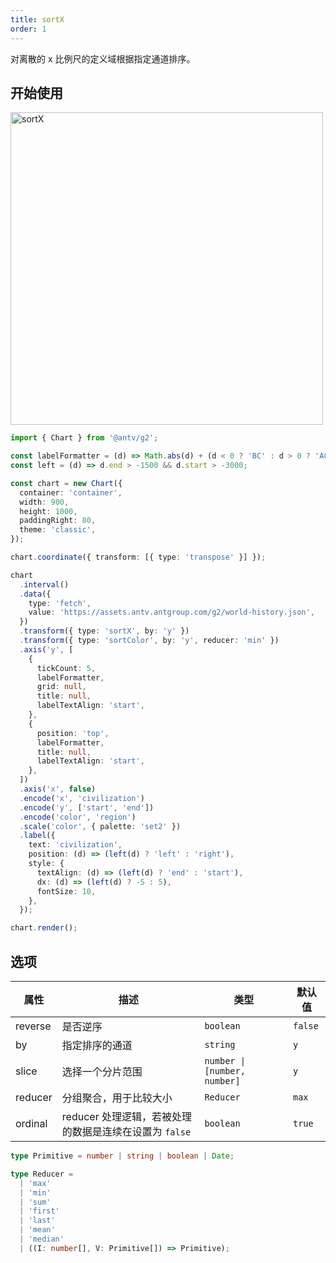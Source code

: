```yaml
---
title: sortX
order: 1
---
```


对离散的 x 比例尺的定义域根据指定通道排序。

## 开始使用

<img alt="sortX" src="https://mdn.alipayobjects.com/huamei_qa8qxu/afts/img/A*TehBRbDnoIkAAAAAAAAAAAAADmJ7AQ/original" width="500" />

```ts
import { Chart } from '@antv/g2';

const labelFormatter = (d) => Math.abs(d) + (d < 0 ? 'BC' : d > 0 ? 'AC' : '');
const left = (d) => d.end > -1500 && d.start > -3000;

const chart = new Chart({
  container: 'container',
  width: 900,
  height: 1000,
  paddingRight: 80,
  theme: 'classic',
});

chart.coordinate({ transform: [{ type: 'transpose' }] });

chart
  .interval()
  .data({
    type: 'fetch',
    value: 'https://assets.antv.antgroup.com/g2/world-history.json',
  })
  .transform({ type: 'sortX', by: 'y' })
  .transform({ type: 'sortColor', by: 'y', reducer: 'min' })
  .axis('y', [
    {
      tickCount: 5,
      labelFormatter,
      grid: null,
      title: null,
      labelTextAlign: 'start',
    },
    {
      position: 'top',
      labelFormatter,
      title: null,
      labelTextAlign: 'start',
    },
  ])
  .axis('x', false)
  .encode('x', 'civilization')
  .encode('y', ['start', 'end'])
  .encode('color', 'region')
  .scale('color', { palette: 'set2' })
  .label({
    text: 'civilization',
    position: (d) => (left(d) ? 'left' : 'right'),
    style: {
      textAlign: (d) => (left(d) ? 'end' : 'start'),
      dx: (d) => (left(d) ? -5 : 5),
      fontSize: 10,
    },
  });

chart.render();
```

## 选项

| 属性    | 描述                                                   | 类型                         | 默认值  |
| ------- | ------------------------------------------------------ | ---------------------------- | ------- |
| reverse | 是否逆序                                               | `boolean`                    | `false` |
| by      | 指定排序的通道                                         | `string`                     | `y`     |
| slice   | 选择一个分片范围                                       | `number \| [number, number]` | `y`     |
| reducer | 分组聚合，用于比较大小                                 | `Reducer`                    | `max`   |
| ordinal | reducer 处理逻辑，若被处理的数据是连续在设置为 `false` | `boolean`                    | `true`  |

```ts
type Primitive = number | string | boolean | Date;

type Reducer =
  | 'max'
  | 'min'
  | 'sum'
  | 'first'
  | 'last'
  | 'mean'
  | 'median'
  | ((I: number[], V: Primitive[]) => Primitive);
```
